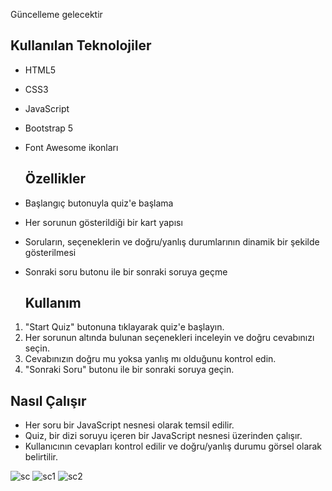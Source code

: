 Güncelleme gelecektir

## Kullanılan Teknolojiler

- HTML5
- CSS3
- JavaScript
- Bootstrap 5
- Font Awesome ikonları

  ## Özellikler

- Başlangıç butonuyla quiz'e başlama
- Her sorunun gösterildiği bir kart yapısı
- Soruların, seçeneklerin ve doğru/yanlış durumlarının dinamik bir şekilde gösterilmesi
- Sonraki soru butonu ile bir sonraki soruya geçme

  ## Kullanım

1. "Start Quiz" butonuna tıklayarak quiz'e başlayın.
2. Her sorunun altında bulunan seçenekleri inceleyin ve doğru cevabınızı seçin.
3. Cevabınızın doğru mu yoksa yanlış mı olduğunu kontrol edin.
4. "Sonraki Soru" butonu ile bir sonraki soruya geçin.

## Nasıl Çalışır

- Her soru bir JavaScript nesnesi olarak temsil edilir.
- Quiz, bir dizi soruyu içeren bir JavaScript nesnesi üzerinden çalışır.
- Kullanıcının cevapları kontrol edilir ve doğru/yanlış durumu görsel olarak belirtilir.
  
![sc](https://github.com/ladyvahsi/Quiz-Uygulamas-/assets/90203389/bbc98df8-d3dc-4b4e-ae2d-098dcc2f52a4)
![sc1](https://github.com/ladyvahsi/Quiz-Uygulamas-/assets/90203389/567191e4-bf31-42d9-a0fd-5dbff9ad54ad)
![sc2](https://github.com/ladyvahsi/Quiz-Uygulamas-/assets/90203389/ebc19d92-965a-447d-8218-2b3053ba597a)


